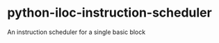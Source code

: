 python-iloc-instruction-scheduler
=================================

An instruction scheduler for a single basic block
